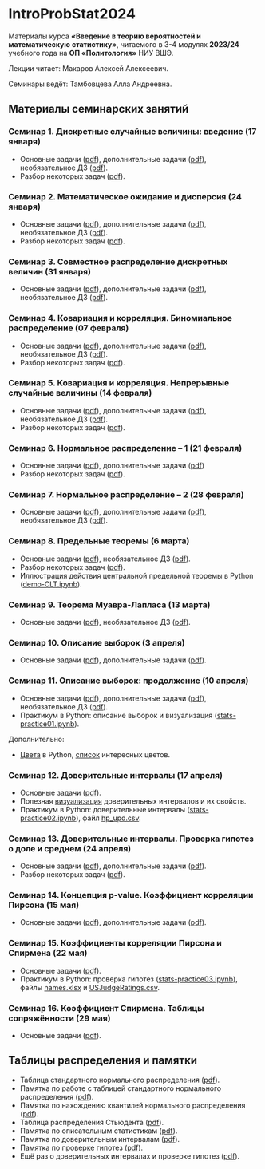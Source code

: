 # IntroProbStat2024

Материалы курса **«Введение в теорию вероятностей и математическую статистику»**, читаемого в 3-4 модулях **2023/24** учебного года на **ОП «Политология»** НИУ ВШЭ. 

Лекции читает: Макаров Алексей Алексеевич.

Семинары ведёт: Тамбовцева Алла Андреевна.

## Материалы семинарских занятий

### Семинар 1. Дискретные случайные величины: введение (17 января)

* Основные задачи ([pdf](https://github.com/allatambov/IntroProbStat2024/blob/main/seminars/seminar01.pdf)),
  дополнительные задачи ([pdf](https://github.com/allatambov/IntroProbStat2024/blob/main/seminars/add01.pdf)), необязательное ДЗ ([pdf](https://github.com/allatambov/IntroProbStat2024/blob/main/seminars/problems01.pdf)).
* Разбор некоторых задач ([pdf](https://github.com/allatambov/IntroProbStat2024/blob/main/seminars/seminar01-sol.pdf)).

### Семинар 2. Математическое ожидание и дисперсия (24 января)

* Основные задачи ([pdf](https://github.com/allatambov/IntroProbStat2024/blob/main/seminars/seminar02.pdf)),
  дополнительные задачи ([pdf](https://github.com/allatambov/IntroProbStat2024/blob/main/seminars/add02.pdf)), необязательное ДЗ ([pdf](https://github.com/allatambov/IntroProbStat2024/blob/main/seminars/problems02.pdf)).
* Разбор некоторых задач ([pdf](https://github.com/allatambov/IntroProbStat2024/blob/main/seminars/seminar02-solutions.pdf)).

### Семинар 3. Совместное распределение дискретных величин (31 января)

* Основные задачи ([pdf](https://github.com/allatambov/IntroProbStat2024/blob/main/seminars/seminar03.pdf)),
  дополнительные задачи ([pdf](https://github.com/allatambov/IntroProbStat2024/blob/main/seminars/add03.pdf)), необязательное ДЗ ([pdf](https://github.com/allatambov/IntroProbStat2024/blob/main/seminars/problems03.pdf)).

### Семинар 4. Ковариация и корреляция. Биномиальное распределение (07 февраля)

* Основные задачи ([pdf](https://github.com/allatambov/IntroProbStat2024/blob/main/seminars/seminar04.pdf)),
  дополнительные задачи ([pdf](https://github.com/allatambov/IntroProbStat2024/blob/main/seminars/add04.pdf)), необязательное ДЗ ([pdf](https://github.com/allatambov/IntroProbStat2024/blob/main/seminars/problems04.pdf)).
* Разбор некоторых задач ([pdf](https://github.com/allatambov/IntroProbStat2024/blob/main/seminars/seminar04-solutions.pdf)).

### Семинар 5. Ковариация и корреляция. Непрерывные случайные величины (14 февраля)

* Основные задачи ([pdf](https://github.com/allatambov/IntroProbStat2024/blob/main/seminars/seminar05.pdf)),
  дополнительные задачи ([pdf](https://github.com/allatambov/IntroProbStat2024/blob/main/seminars/add05.pdf)), необязательное ДЗ ([pdf](https://github.com/allatambov/IntroProbStat2024/blob/main/seminars/problems05.pdf)).
* Разбор некоторых задач ([pdf](https://github.com/allatambov/IntroProbStat2024/blob/main/seminars/seminar05-solutions.pdf)).

### Семинар 6. Нормальное распределение – 1 (21 февраля)

* Основные задачи ([pdf](https://github.com/allatambov/IntroProbStat2024/blob/main/seminars/seminar06.pdf)), дополнительные задачи ([pdf](https://github.com/allatambov/IntroProbStat2024/blob/main/seminars/add06.pdf))
* Разбор некоторых задач ([pdf](https://github.com/allatambov/IntroProbStat2024/blob/main/seminars/seminar06-solutions.pdf)).

### Семинар 7. Нормальное распределение – 2 (28 февраля)

* Основные задачи ([pdf](https://github.com/allatambov/IntroProbStat2024/blob/main/seminars/seminar07.pdf)),
  дополнительные задачи ([pdf](https://github.com/allatambov/IntroProbStat2024/blob/main/seminars/add07.pdf)), необязательное ДЗ ([pdf](https://github.com/allatambov/IntroProbStat2024/blob/main/seminars/problems07.pdf)).

### Семинар 8. Предельные теоремы (6 марта)

* Основные задачи ([pdf](https://github.com/allatambov/IntroProbStat2024/blob/main/seminars/seminar08.pdf)), необязательное ДЗ ([pdf](https://github.com/allatambov/IntroProbStat2024/blob/main/seminars/problems08.pdf)).
* Разбор некоторых задач ([pdf](https://github.com/allatambov/IntroProbStat2024/blob/main/seminars/seminar08-solutions.pdf)).
* Иллюстрация действия центральной предельной теоремы в Python ([demo-CLT.ipynb](https://github.com/allatambov/IntroProbStat2024/blob/main/demo-CLT.ipynb)).

### Семинар 9. Теорема Муавра-Лапласа (13 марта)

* Основные задачи ([pdf](https://github.com/allatambov/IntroProbStat2024/blob/main/seminars/seminar09.pdf)), необязательное ДЗ ([pdf](https://github.com/allatambov/IntroProbStat2024/blob/main/seminars/problems09.pdf)).

### Семинар 10. Описание выборок (3 апреля)

* Основные задачи ([pdf](https://github.com/allatambov/IntroProbStat2024/blob/main/seminars/seminar10.pdf)), дополнительные задачи ([pdf](https://github.com/allatambov/IntroProbStat2024/blob/main/seminars/add10.pdf)).

### Семинар 11. Описание выборок: продолжение (10 апреля)

* Основные задачи ([pdf](https://github.com/allatambov/IntroProbStat2024/blob/main/seminars/seminar11.pdf)),
  дополнительные задачи ([pdf](https://github.com/allatambov/IntroProbStat2024/blob/main/seminars/add11.pdf)), необязательное ДЗ ([pdf](https://github.com/allatambov/IntroProbStat2024/blob/main/seminars/problems11.pdf)).
* Практикум в Python: описание выборок и визуализация ([stats-practice01.ipynb](https://github.com/allatambov/IntroProbStat2024/blob/main/stats-practice01.ipynb)).

Дополнительно:

* [Цвета](https://matplotlib.org/stable/gallery/color/named_colors.html) в Python, [список](https://colorscheme.ru/color-names.html) интересных цветов.

### Семинар 12. Доверительные интервалы (17 апреля)

* Основные задачи ([pdf](https://github.com/allatambov/IntroProbStat2024/blob/main/seminars/seminar12.pdf)).
* Полезная [визуализация](https://rpsychologist.com/d3/ci/) доверительных интервалов и их свойств.
* Практикум в Python: доверительные интервалы ([stats-practice02.ipynb](https://github.com/allatambov/IntroProbStat2024/blob/main/stats-practice02.ipynb)), файл [hp_upd.csv](https://github.com/allatambov/IntroProbStat2024/blob/main/hp_upd.csv).

### Семинар 13. Доверительные интервалы. Проверка гипотез о доле и среднем (24 апреля)

* Основные задачи ([pdf](https://github.com/allatambov/IntroProbStat2024/blob/main/seminars/seminar13.pdf)), дополнительные задачи ([pdf](https://github.com/allatambov/IntroProbStat2024/blob/main/seminars/add13.pdf)).
* Разбор некоторых задач ([pdf](https://github.com/allatambov/IntroProbStat2024/blob/main/seminars/seminar13-solutions.pdf)).

### Семинар 14. Концепция p-value. Коэффициент корреляции Пирсона  (15 мая)

* Основные задачи ([pdf](https://github.com/allatambov/IntroProbStat2024/blob/main/seminars/seminar14.pdf)), дополнительные задачи ([pdf](https://github.com/allatambov/IntroProbStat2024/blob/main/seminars/add14.pdf)).

### Семинар 15. Коэффициенты корреляции Пирсона и Спирмена (22 мая)

* Основные задачи ([pdf](https://github.com/allatambov/IntroProbStat2024/blob/main/seminars/seminar15.pdf)).
* Практикум в Python: проверка гипотез  ([stats-practice03.ipynb](https://github.com/allatambov/IntroProbStat2024/blob/main/stats-practice03.ipynb)), файлы [names.xlsx](https://github.com/allatambov/IntroProbStat2024/blob/main/names.xlsx) и [USJudgeRatings.csv](https://github.com/allatambov/IntroProbStat2024/blob/main/USJudgeRatings.csv).

### Семинар 16. Коэффициент Спирмена. Таблицы сопряжённости (29 мая)

* Основные задачи ([pdf](https://github.com/allatambov/IntroProbStat2024/blob/main/seminars/seminar16.pdf)).

## Таблицы распределения и памятки

* Таблица стандартного нормального распределения ([pdf](https://github.com/allatambov/IntroProbStat2024/blob/main/add/stand_normal.pdf)).
* Памятка по работе с таблицей стандартного нормального распределения ([pdf](https://github.com/allatambov/IntroProbStat2024/blob/main/add/st_norm_table.pdf)).
* Памятка по нахождению квантилей нормального распределения ([pdf](https://github.com/allatambov/IntroProbStat2024/blob/main/add/quantiles.pdf)).
* Таблица распределения Стьюдента ([pdf](https://github.com/allatambov/IntroProbStat2024/blob/main/add/student.pdf)).
* Памятка по описательным статистикам ([pdf](https://github.com/allatambov/IntroProbStat2024/blob/main/add/descriptives.pdf)).
* Памятка по доверительным интервалам ([pdf](https://github.com/allatambov/IntroProbStat2024/blob/main/add/conf-intervals.pdf)).
* Памятка по проверке гипотез ([pdf](https://github.com/allatambov/IntroProbStat2024/blob/main/add/hypo.pdf)).
* Ещё раз о доверительных интервалах и проверке гипотез ([pdf](https://github.com/allatambov/IntroProbStat2024/blob/main/add/ci-hypo-short.pdf)).
